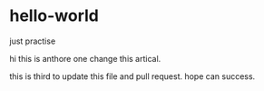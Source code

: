 # hello-world
just practise

hi this is anthore one change this artical.

this is third to update this file and pull request.
hope can success.
